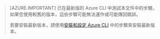 > [AZURE.IMPORTANT] 已在最新版的 Azure CLI 中測試本文件中的步驟。如果您使用較舊的版本，這些步驟可能無法運作或可能傳回錯誤。
>
> 若要安裝最新版本，請使用[安裝和設定 Azure CLI](../articles/xplat-cli-install.md) 中的步驟來安裝最新版本。

<!---HONumber=AcomDC_0427_2016-->